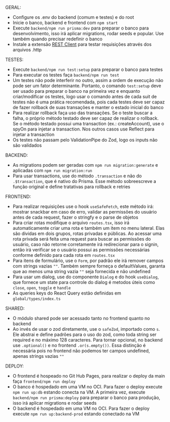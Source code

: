 GERAL:
- Configure os .env do backend (comum e testes) e do root
- Inicie o banco, backend e frontend com `npm start`
- Execute `backend/npm run prisma:dev` para preparar o banco para desenvolvimento, isso irá aplicar migrations, rodar seeds e popular. Use também quando precisar redefinir o banco
- Instale a extensão [REST Client](https://marketplace.visualstudio.com/items?itemName=humao.rest-client) para testar requisições através dos arquivos .http

TESTES:
- Execute `backend/npm run test:setup` para preparar o banco para testes
- Para executar os testes faça `backend/npm run test`
- Um testes não pode interferir no outro, assim a ordem de execução não pode ser um fator determinante. Portanto, o comando `test:setup` deve ser usado para preparar o banco na primeira vez e enquanto criar/modificar os testes, logo usar o comando antes de cada suit de testes não é uma prática recomendada, pois cada testes deve ser capaz de fazer rollback de suas transações e manter o estado inicial do banco
- Para realizar rollback faça uso das transações. Se o teste buscar a falha, o próprio método testado deve ser capaz de realizar o rollback. Se o método testado possui uma transaction (ex.: createAccount), use o spyOn para injetar a transaction. Nos outros casos use Reflect para injetar a transaction
- Os testes não passam pelo ValidationPipe do Zod, logo os inputs não são validados

BACKEND:
- As migrations podem ser geradas com `npm run migration:generate` e aplicadas com `npm run migration:run`
- Para usar transactions, use do método `.transaction` e não do `.$transaction`, que é nativo do Prisma. Esse método sobreescreve a função original e define tratativas para rollback e retries

FRONTEND:
- Para realizar requisições use o hook `useSafeFetch`, este método irá: mostrar snackbar em caso de erro, validar as permissões do usuário antes de cada request, fazer o stringfy e o parse de objetos
- Para criar rotas modifique o arquivo `routes.tsx`, isso irá automaticamente criar uma rota e também um item no menu lateral. Elas são dividas em dois grupos, rotas privadas e públicas. Ao acessar uma rota privada será feita uma request para buscar as permissões do usuário, caso não retorne corretamente irá redirecionar para o signin, então irá verificar se o usuário possui as permissões necessárias conforme definido para cada rota em `routes.tsx`
- Para itens de formulário, use o `Form`, por padrão ele irá remover campos com strings vazias `""`. Também sempre forneça o defaultValues, garanta que ao menos uma string vazia `""` seja fornecida e não undefined
- Para usar um dialog, use do componente `Dialog` e do hook `useDialog`, que fornece um state para controle do dialog é metodos úteis como `close`, `open`, `toggle` e `handle`
- As queries keys do React Query estão definidas em `global/types/index.ts`

SHARED:
- O módulo shared pode ser acessado tanto no frontend quanto no backend
- Ao invés de usar o zod diretamente, use o `safeZod`, importado como `s`. Ele abstrai e define padrões para o uso do zod, como toda string ser required e no máximo 128 caracteres. Para tornar opcional, no backend use `.optional()` e no frontend `.or(s.empty())`. Essa distinção é necessária pois no frontend não podemos ter campos undefined, apenas strings vazias `""`

DEPLOY:
- O frontend é hospeado no Git Hub Pages, para realizar o deploy da main faça `frontend/npm run deploy`
- O banco é hospedado em uma VM no OCI. Para fazer o deploy execute `npm run up:db` estando conecta na VM. A primeira vez, execute `backend/npm run prisma:deploy` para preparar o banco para produção, isso irá aplicar migrations e rodar seeds
- O backend é hospedado em uma VM no OCI. Para fazer o deploy execute `npm run up:backend-prod` estando conectado na VM

